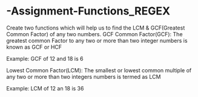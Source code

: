 # -Assignment-Functions_REGEX
Create two functions which will help us to find the LCM & GCF(Greatest Common Factor) of any two numbers.
GCF Common Factor(GCF): The greatest common Factor to any two or more than two integer numbers is known as GCF or HCF 

Example: GCF of 12 and 18 is 6

Lowest Common Factor(LCM): The smallest or lowest common multiple of any two  or more than two integers numbers is termed as LCM

Example: LCM of 12 an 18 is 36

